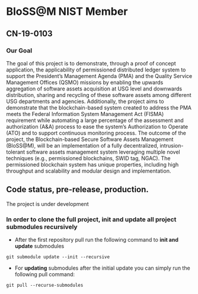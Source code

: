 # BloSS@M NIST Member

## CN-19-0103

### Our Goal

The goal of this project is to demonstrate, through a proof of concept application, the applicability of permissioned distributed ledger system to support the President’s Management Agenda (PMA) and the Quality Service Management Offices (QSMO) missions by enabling the upwards aggregation of software assets acquisition at USG level and downwards distribution, sharing and recycling of these software assets among different USG departments and agencies. Additionally, the project aims to demonstrate that the blockchain-based system created to address the PMA meets the Federal Information System Management Act (FISMA) requirement while automating a large percentage of the assessment and authorization (A&A) process to ease the system’s Authorization to Operate (ATO) and to support continuous monitoring process. The outcome of the project, the Blockchain-based Secure Software Assets Management (BloSS@M), will be an implementation of a fully decentralized, intrusion-tolerant software assets management system leveraging multiple novel techniques (e.g., permissioned blockchains, SWID tag, NGAC). The permissioned blockchain system has unique properties, including high throughput and scalability and modular design and implementation.

## Code status, pre-release, production.

The project is under development

### In order to clone the full project, init and update all project submodules recursively

- After the first repository pull run the following command to **init and update** submodules

```
git submodule update --init --recursive
```

- For **updating** submodules after the initial update you can simply run the following pull command:

```
git pull --recurse-submodules
```
